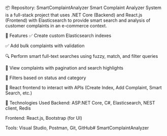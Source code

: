 📦 Repository: SmartComplaintAnalyzer Smart Complaint Analyzer System is a full-stack project that uses .NET Core (Backend) and React.js (Frontend) with Elasticsearch to provide smart search and analysis of customer complaints in an e-commerce context.

🔧 Features ✅ Create custom Elasticsearch indexes

✅ Add bulk complaints with validation

🔍 Perform smart full-text searches using fuzzy, match, and filter queries

📄 View complaints with pagination and search highlights

🎯 Filters based on status and category

🔗 React frontend to interact with APIs (Create Index, Add Complaint, Smart Search, etc.)

🧰 Technologies Used Backend: ASP.NET Core, C#, Elasticsearch, NEST client, Redis

Frontend: React.js, Bootstrap (for UI)

Tools: Visual Studio, Postman, Git, GitHub# SmartComplaintAnalyzer
